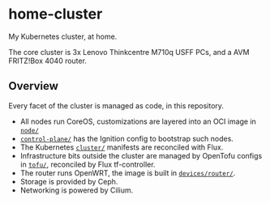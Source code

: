 # home-cluster

My Kubernetes cluster, at home.

The core cluster is 3x Lenovo Thinkcentre M710q USFF PCs, and a AVM FRITZ!Box 4040 router.

## Overview

Every facet of the cluster is managed as code, in this repository.

 * All nodes run CoreOS, customizations are layered into an OCI image in [`node/`](./node/README.md)
 * [`control-plane/`](./control-plane/README.md) has the Ignition config to bootstrap such nodes.
 * The Kubernetes [`cluster/`](./cluster/README.md) manifests are reconciled with Flux.
 * Infrastructure bits outside the cluster are managed by OpenTofu configs in [`tofu/`](./tofu), reconciled by Flux tf-controller.
 * The router runs OpenWRT, the image is built in [`devices/router/`](./devices/router/README.md).
 * Storage is provided by Ceph.
 * Networking is powered by Cilium.
